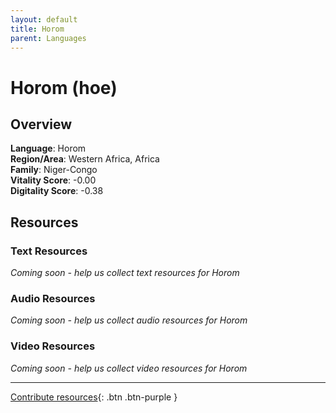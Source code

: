 ```yaml
---
layout: default
title: Horom
parent: Languages
---
```


# Horom (hoe)

## Overview

**Language**: Horom  
**Region/Area**: Western Africa, Africa  
**Family**: Niger-Congo  
**Vitality Score**: -0.00  
**Digitality Score**: -0.38  

## Resources

### Text Resources
*Coming soon - help us collect text resources for Horom*

### Audio Resources
*Coming soon - help us collect audio resources for Horom*

### Video Resources
*Coming soon - help us collect video resources for Horom*

---

[Contribute resources](https://fairtrain.github.io/){: .btn .btn-purple }
